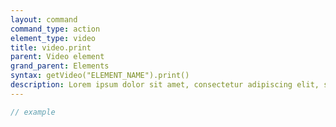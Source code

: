 ```yaml
---
layout: command
command_type: action
element_type: video
title: video.print
parent: Video element
grand_parent: Elements
syntax: getVideo("ELEMENT_NAME").print()
description: Lorem ipsum dolor sit amet, consectetur adipiscing elit, sed do eiusmod tempor incididunt ut labore et dolore magna aliqua. Ut enim ad minim veniam, quis nostrud exercitation ullamco laboris nisi ut aliquip ex ea commodo consequat.
---
```


```javascript
// example
```